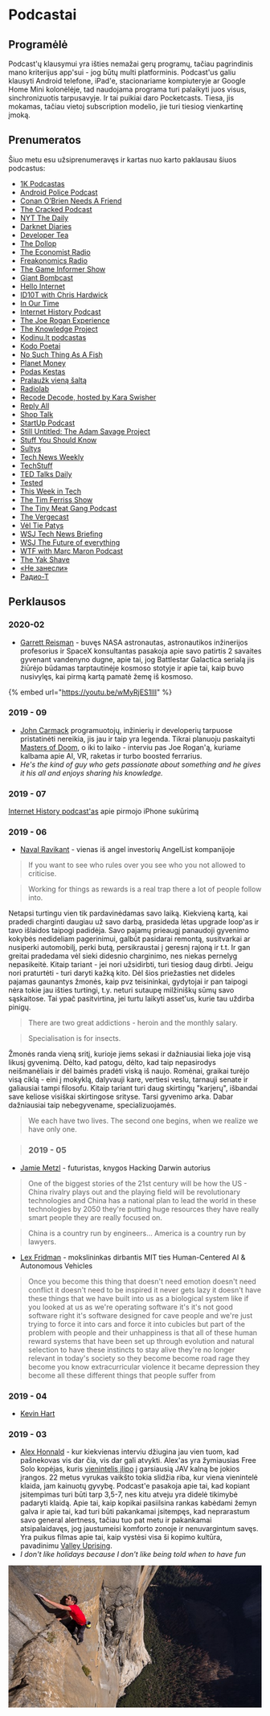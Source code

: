# Podcastai

## Programėlė

Podcast'ų klausymui yra išties nemažai gerų programų, tačiau pagrindinis mano kriterijus app'sui - jog būtų multi platforminis. Podcast'us galiu klausyti Android telefone, iPad'e, stacionariame kompiuteryje ar Google Home Mini kolonėlėje, tad naudojama programa turi palaikyti juos visus, sinchronizuotis tarpusavyje. Ir tai puikiai daro Pocketcasts. Tiesa, jis mokamas, tačiau vietoj subscription modelio, jie turi tiesiog vienkartinę įmoką.

## Prenumeratos

Šiuo metu esu užsiprenumeravęs ir kartas nuo karto paklausau šiuos podcastus:

* [1K Podcastas](https://pca.st/H8r7)
* [Android Police Podcast](https://pca.st/androidpolice)
* [Conan O’Brien Needs A Friend](https://pca.st/n6Uc)
* [The Cracked Podcast](https://pca.st/crackedpod)
* [NYT The Daily](https://pca.st/thedaily)
* [Darknet Diaries](https://pca.st/darknetdiaries)
* [Developer Tea](https://pca.st/developertea)
* [The Dollop](https://pca.st/dollop)
* [The Economist Radio](https://pca.st/econ)
* [Freakonomics Radio](https://pca.st/freakonomics)
* [The Game Informer Show](https://pca.st/mNBro4)
* [Giant Bombcast](https://pca.st/U6Vk0G)
* [Hello Internet](https://pca.st/hellointernet)
* [ID10T with Chris Hardwick](https://pca.st/id10t)
* [In Our Time](https://pca.st/inourtime)
* [Internet History Podcast](https://pca.st/miqr)
* [The Joe Rogan Experience](https://pca.st/joerogan)
* [The Knowledge Project](https://pca.st/JCWG)
* [Kodinu.lt podcastas](https://pca.st/JHG4)
* [Kodo Poetai](https://pca.st/private/bc04ddd0-c83f-0137-1e11-0acc26574db2)
* [No Such Thing As A Fish](https://pca.st/nosuchthing)
* [Planet Money](https://pca.st/planetmoney)
* [Podas Kestas](https://pca.st/eetamvhp)
* [Pralaužk vieną šaltą](https://pca.st/SZNm)
* [Radiolab](https://pca.st/radiolab)
* [Recode Decode, hosted by Kara Swisher](https://pca.st/recode)
* [Reply All](https://pca.st/replyall)
* [Shop Talk](https://pca.st/shoptalk)
* [StartUp Podcast](https://pca.st/startup)
* [Still Untitled: The Adam Savage Project](https://pca.st/adamsavage)
* [Stuff You Should Know](https://pca.st/sysk)
* [Sultys](https://pca.st/IBUP)
* [Tech News Weekly](https://pca.st/tnt)
* [TechStuff](https://pca.st/techstuff)
* [TED Talks Daily](https://pca.st/tedtalks)
* [Tested](https://pca.st/tioat)
* [This Week in Tech](https://pca.st/twit)
* [The Tim Ferriss Show](https://pca.st/timferriss)
* [The Tiny Meat Gang Podcast](https://pca.st/Yk3N)
* [The Vergecast](https://pca.st/vergecast)
* [Vėl Tie Patys](https://pca.st/7wzmnt7r)
* [WSJ Tech News Briefing](https://pca.st/IiKDD9)
* [WSJ The Future of everything](https://pca.st/bBf4)
* [WTF with Marc Maron Podcast](https://pca.st/wtf)
* [The Yak Shave](https://pca.st/maOV)
* [«Не занесли»](https://pca.st/TQfa)
* [Радио-Т](https://pca.st/x6bUPQ)

## Perklausos

### 2020-02

* [Garrett Reisman](https://www.youtube.com/watch?v=3RG5pXTpLBI) - buvęs NASA astronautas, astronautikos inžinerijos profesorius ir SpaceX konsultantas pasakoja apie savo patirtis 2 savaites gyvenant vandenyno dugne, apie tai, jog Battlestar Galactica serialą jis žiūrėjo būdamas tarptautinėje kosmoso stotyje ir apie tai, kaip buvo nusivylęs, kai pirmą kartą pamatė žemę iš kosmoso.

{% embed url="https://youtu.be/wMyRjES1lII" %}

### 2019 - 09

* [John Carmack](https://www.youtube.com/watch?v=udlMSe5-zP8) programuotojų, inžinierių ir developerių tarpuose pristatinėti nereikia, jis jau ir taip yra legenda. Tikrai planuoju paskaityti [Masters of Doom](https://www.amazon.com/Masters-Doom-Created-Transformed-Culture/dp/0812972155), o iki to laiko - interviu pas Joe Rogan'ą, kuriame kalbama apie AI, VR, raketas ir turbo boosted ferrarius.
* _He's the kind of guy who gets passionate about something and he gives it his all and enjoys sharing his knowledge._ 

### 2019 - 07

[Internet History podcast'as](kompanijos/apple.md) apie pirmojo iPhone sukūrimą

### 2019 - 06

* [Naval Ravikant](https://www.youtube.com/watch?v=3qHkcs3kG44) - vienas iš angel investorių AngelList kompanijoje

> If you want to see who rules over you see who you not allowed to criticise.

> Working for things as rewards is a real trap there a lot of people follow into.

Netapsi turtingu vien tik pardavinėdamas savo laiką. Kiekvieną kartą, kai pradedi charginti daugiau už savo darbą, prasideda lėtas upgrade loop'as ir tavo išlaidos taipogi padidėja. Savo pajamų prieaugį panaudoji gyvenimo kokybės nedideliam pagerinimui, galbūt pasidarai remontą, susitvarkai ar nusiperki automobilį, perki butą, persikraustai į geresnį rajoną ir t.t. Ir gan greitai pradedama vėl sieki didesnio charginimo, nes niekas pernelyg nepasikeitė. Kitaip tariant - jei nori užsidirbti, turi tiesiog daug dirbti. Jeigu nori praturtėti - turi daryti kažką kito. Dėl šios priežasties net dideles pajamas gaunantys žmonės, kaip pvz teisininkai, gydytojai ir pan taipogi nėra tokie jau išties turtingi, t.y. neturi sutaupę milžiniškų sūmų savo sąskaitose. Tai ypač pasitvirtina, jei turtu laikyti asset'us, kurie tau uždirba pinigų.

> There are two great addictions - heroin and the monthly salary.

> Specialisation is for insects.

Žmonės randa vieną sritį, kurioje jiems sekasi ir dažniausiai lieka joje visą likusį gyvenimą. Dėlto, kad patogu, dėlto, kad taip nepasirodys neišmanėliais ir dėl baimės pradėti viską iš naujo. Romėnai, graikai turėjo visą ciklą - eini į mokyklą, dalyvauji kare, vertiesi veslu, tarnauji senate ir galiausiai tampi filosofu. Kitaip tariant turi daug skirtingų "karjerų", išbandai save keliose visiškai skirtingose srityse. Tarsi gyvenimo arka. Dabar dažniausiai taip nebegyvename, specializuojamės.

> We each have two lives. The second one begins, when we realize we have only one.

> ### 2019 - 05

* [Jamie Metzl](https://youtu.be/aaZRiN15tXI) - futuristas, knygos Hacking Darwin autorius

> One of the biggest stories of the 21st century will be how the US - China rivalry plays out and the playing field will be revolutionary technologies and China has a national plan to lead the world in these technologies by 2050 they're putting huge resources they have really smart people they are really focused on.

> China is a country run by engineers... America is a country run by lawyers.

* [Lex Fridman](https://youtu.be/PmRYHWq4cn4) - mokslininkas dirbantis MIT ties Human-Centered AI & Autonomous Vehicles

> Once you become this thing that doesn't need emotion doesn't need conflict it doesn't need to be inspired it never gets lazy it doesn't have these things that we have built into us as a biological system like if you looked at us as we're operating software it's it's not good software right it's software designed for cave people and we're just trying to force it into cars and force it into cubicles but part of the problem with people and their unhappiness is that all of these human reward systems that have been set up through evolution and natural selection to have these instincts to stay alive they're no longer relevant in today's society so they become become road rage they become you know extracurricular violence it became depression they become all these different things that people suffer from

### 2019 - 04

* [Kevin Hart](asmenybes/pop-kultura/kevin-hart.md)

### 2019 - 03

* [Alex Honnald](https://youtu.be/2OhHkBmbb5Y) - kur kiekvienas interviu džiugina jau vien tuom, kad pašnekovas vis dar čia, vis dar gali atvykti. Alex'as yra žymiausias Free Solo kopėjas, kuris [vienintelis įlipo](https://www.wikiwand.com/en/Free_Solo) į garsiausią JAV kalną be jokios įrangos. 22 metus vyrukas vaikšto tokia slidžia riba, kur viena vienintelė klaida, jam kainuotų gyvybę. Podcast'e pasakoja apie tai, kad kopiant įsitempimas turi būti tarp 3,5-7, nes kitu atveju yra didelė tikimybė padaryti klaidą. Apie tai, kaip kopikai pasiilsina rankas kabėdami žemyn galva ir apie tai, kad turi būti pakankamai įsitempęs, kad neprarastum savo general alertness, tačiau tuo pat metu ir pakankamai atsipalaidavęs, jog jaustumeisi komforto zonoje ir nenuvargintum savęs. Yra puikus filmas apie tai, kaip vystėsi visa ši kopimo kultūra, pavadinimu [Valley Uprising](https://www.imdb.com/title/tt3784160/).
*  _I don't like holidays because I don't like being told when to have fun_

![](../.gitbook/assets/8be64e4b-cdb9-4ed6-947a-8e9ffebf5466.jpg)


